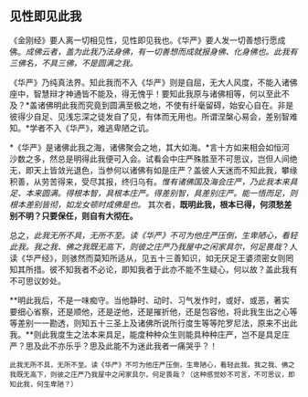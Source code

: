 ##  见性即见此我

《金刚经》要人离一切相见性，见性即见我也。《华严》要人发一切善想行愿成佛。*成佛云者，盖为此我乃法身佛，有一切善想而成就报身佛、化身佛也。此我有三佛名，不具三佛，不是圆满之我。*

《华严》乃纯真法界。知此我而不入《华严》则是自屈，无大人风度，不能入诸佛座中，智慧辩才神通皆不能及，得无愧乎！要知此我原与诸佛相等，何以至此不及？*盖诸佛明此我而究竟到圆满至极之地，不使有纤毫留碍，始安心自在。非是彼得少自足、见浅忘深之徒发自了见，有体而无用也。所谓涅槃心易会，差别智难知。*学者不入《华严》，难逃卑陋之讥。

*《华严》是诸佛此我之海，诸佛聚会之地，其大如海。*言十方如来相会如恒河沙数之多，然总是明得此我便可入会。试看会中庄严殊胜至不可思议，岂但人间绝无，即天上皆敛光退色，当参何以诸佛有如是庄严？盖彼人天迷而不知此我，攀缘积善，从劳苦得来，受尽其报，终归乌有。*惟有诸佛国及海会庄严，乃此我本来具足、本来圆满。得根本智，具根本庄严。得差别智，具差别庄严。能一悟而足，则根本差别皆彻，如龙女顿时成佛是也。* 其次者，**既明此我，根本已得，何须愁差别不明？只要保任，则自有大彻在。**

总之，*此我无所不具，无所不至。读《华严》不可为他庄严压倒，生卑陋心，看轻此我。我之我、佛之我既无高下，则彼之庄严乃我屋中之闲家具尔，何足畏哉*？人读《华严经》，则骇然而莫知所适从，见五十三善知识，如无厌足王婆须密女则罔知其所措。彼不知我者不必论，即知我者于此亦不能不生疑心，何以故？盖此我有不可思议妙处。

**明此我后，不是一味痴守。当他静时、动时、习气发作时，或好、或恶，著实要细心省察，还是顺他，还是逆他，还是摧折他，还是包容他，将此我生出之心等等差别一一勘透，则知五十三圣上及诸佛所说所行度生等等陀罗尼法，原来不出此我。**则此我度生之法本来具足，能度种种众生则能具种种庄严，岂不是具足庄严？思及此不亦乐乎？思及此能不为迷此我者一痛哭乎？！

```yang
此我无所不具，无所不至。读《华严》不可为他庄严压倒，生卑陋心，看轻此我。我之我、佛之我既无高下，则彼之庄严乃我屋中之闲家具尔，何足畏哉？（这种感觉妙不可言，不可思议，即知此我，何生卑陋？）
```
